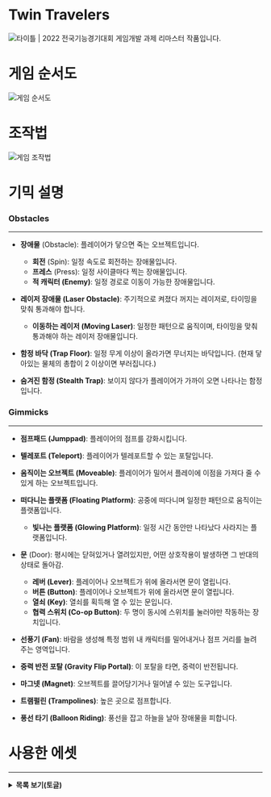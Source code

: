 # Twin Travelers
![타이틀](https://github.com/user-attachments/assets/d02ef09c-3fb6-425e-9aec-39c86dad4516)
| 2022 전국기능경기대회 게임개발 과제 리마스터 작품입니다.

# 게임 순서도
![게임 순서도](https://github.com/user-attachments/assets/f4265fb6-9bdc-4157-afe9-a01424d5d63e)  

# 조작법
![게임 조작법](https://github.com/user-attachments/assets/f933211d-5ed0-47c3-8fb4-fe092d896f66)

# 기믹 설명
### Obstacles

---

- **장애물** (Obstacle): 플레이어가 닿으면 죽는 오브젝트입니다.
  - **회전** (Spin): 일정 속도로 회전하는 장애물입니다.
  - **프레스** (Press): 일정 사이클마다 찍는 장애물입니다.
  - **적 캐릭터 (Enemy)**: 일정 경로로 이동이 가능한 장애물입니다.

- **레이저 장애물 (Laser Obstacle)**: 주기적으로 켜졌다 꺼지는 레이저로, 타이밍을 맞춰 통과해야 합니다.
  - **이동하는 레이저 (Moving Laser)**: 일정한 패턴으로 움직이며, 타이밍을 맞춰 통과해야 하는 레이저 장애물입니다.

- **함정 바닥 (Trap Floor)**: 일정 무게 이상이 올라가면 무너지는 바닥입니다. (현재 닿아있는 물체의 총합이 2 이상이면 부러집니다.)

- **숨겨진 함정 (Stealth Trap)**: 보이지 않다가 플레이어가 가까이 오면 나타나는 함정입니다.

### Gimmicks

---

- **점프패드 (Jumppad)**: 플레이어의 점프를 강화시킵니다.
- **텔레포트 (Teleport)**: 플레이어가 텔레포트할 수 있는 포탈입니다.
- **움직이는 오브젝트 (Moveable)**: 플레이어가 밀어서 플레이에 이점을 가져다 줄 수 있게 하는 오브젝트입니다.

- **떠다니는 플랫폼 (Floating Platform)**: 공중에 떠다니며 일정한 패턴으로 움직이는 플랫폼입니다.
  - **빛나는 플랫폼 (Glowing Platform)**: 일정 시간 동안만 나타났다 사라지는 플랫폼입니다.

- **문** (Door): 평시에는 닫혀있거나 열려있지만, 어떤 상호작용이 발생하면 그 반대의 상태로 돌아감.
  - **레버 (Lever)**: 플레이어나 오브젝트가 위에 올라서면 문이 열립니다.
  - **버튼 (Button)**: 플레이어나 오브젝트가 위에 올라서면 문이 열립니다.
  - **열쇠 (Key)**: 열쇠를 획득해 열 수 있는 문입니다.
  - **협력 스위치 (Co-op Button)**: 두 명이 동시에 스위치를 눌러야만 작동하는 장치입니다.

- **선풍기 (Fan)**: 바람을 생성해 특정 범위 내 캐릭터를 밀어내거나 점프 거리를 늘려주는 영역입니다.
- **중력 반전 포탈 (Gravity Flip Portal)**: 이 포탈을 타면, 중력이 반전됩니다.

- **마그넷 (Magnet)**: 오브젝트를 끌어당기거나 밀어낼 수 있는 도구입니다.

- **트램펄린 (Trampolines)**: 높은 곳으로 점프합니다.

- **풍선 타기 (Balloon Riding)**: 풍선을 잡고 하늘을 날아 장애물을 피합니다.

# 사용한 에셋
---
<details>
<summary><strong>목록 보기(토글)</strong></summary>

<br>

### Unity Assets Store  
[Danil Chernyaev] 2D Platformer Tileset  
[Gamemaster Audio] Pro Sound Collection  
[Photon Engine] PUN 2 - FREE  

### Opengameart  
[Unicaegames] Keyboard Soundpack #1  

### itch.io  
[rubberduck] Firework SFX  
[SpikerMan] Animated Arrows / Cursors  

### Studio MDHR  
Trampoline from Cuphead ripped by "DogToon64"  

### Kenney  
Cursor Pack  

### RixFont  
Rix X 수박양  

</details>
